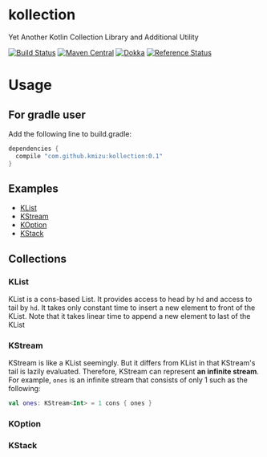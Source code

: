 # kollection
Yet Another Kotlin Collection Library and Additional Utility

[![Build Status](https://travis-ci.org/kmizu/kollection.png?branch=master)](https://travis-ci.org/kmizu/kollection)
[![Maven Central](https://maven-badges.herokuapp.com/maven-central/com.github.kmizu/kollection/badge.svg)](https://maven-badges.herokuapp.com/maven-central/com.github.kmizu/kollection)
[![Dokka](http://javadoc-badge.appspot.com/com.github.kmizu/kollection.svg?label=javadoc)](http://javadoc-badge.appspot.com/com.github.kmizu/kollection/index.html)
[![Reference Status](https://www.versioneye.com/java/com.github.kmizu:kollection/reference_badge.svg?style=flat)](https://www.versioneye.com/java/com.github.kmizu:kollection/references)

# Usage

## For gradle user

Add the following line to build.gradle:

```groovy
dependencies {
  compile "com.github.kmizu:kollection:0.1"
}

```

## Examples

* [KList](https://github.com/kmizu/kollection/blob/releases/0.1/src/test/kotlin/com/github/kmizu/kollection/KListSpec.kt)
* [KStream](https://github.com/kmizu/kollection/blob/releases/0.1/src/test/kotlin/com/github/kmizu/kollection/KStreamSpec.kt)
* [KOption](https://github.com/kmizu/kollection/blob/releases/0.1/src/test/kotlin/com/github/kmizu/kollection/KOptionSpec.kt)
* [KStack](https://github.com/kmizu/kollection/blob/releases/0.1/src/test/kotlin/com/github/kmizu/kollection/KStackSpec.kt)

## Collections

### KList

KList is a cons-based List.  It provides access to head by `hd` and access to tail by `hd`.  It takes only constant time
to insert a new element to front of the KList.  Note that it takes linear time to append a new element to last of the KList

### KStream

KStream is like a KList seemingly.  But it differs from KList in that KStream's tail is lazily evaluated.
Therefore, KStream can represent **an infinite stream**.  For example, `ones` is an infinite stream that consists
of only 1 such as the following:

```kotlin
val ones: KStream<Int> = 1 cons { ones }
```

### KOption

### KStack
